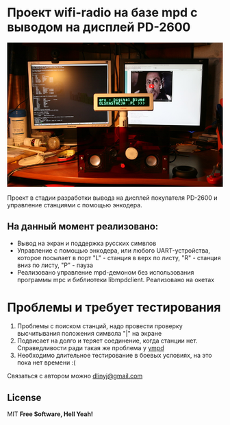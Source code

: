 # Проект wifi-radio на базе mpd с выводом на дисплей PD-2600 #

![Внешний вид](https://github.com/dlinyj/wifi-radio/raw/master/images/0001.jpg)

Проект в стадии разработки вывода на дисплей покупателя PD-2600 и управление станциями с помощью энкодера.

## На данный момент реализовано:

  - Вывод на экран и поддержка русских симвлов
  - Управление с помощью энкодера, или любого UART-устройства, которое посылает в порт "L" - станция в верх по листу, "R" - станция вниз по листу, "P" - пауза
  - Реализовано управление mpd-демоном без использования программы mpc и библиотеки libmpdclient. Реализовано на окетах

# Проблемы и требует тестирования

1. Проблемы с поиском станций, надо провести проверку высчитывания положения символа "|" на экране
2. Подвисает на долго и теряет соединение, когда станции нет. Справедливости ради такая же проблема у [ympd](https://www.ympd.org/)
3. Необходимо длительное тестирование в боевых условиях, на это пока нет времени :(

Связаться с автором можно <dlinyj@gmail.com>
 
License
----
MIT
**Free Software, Hell Yeah!**


